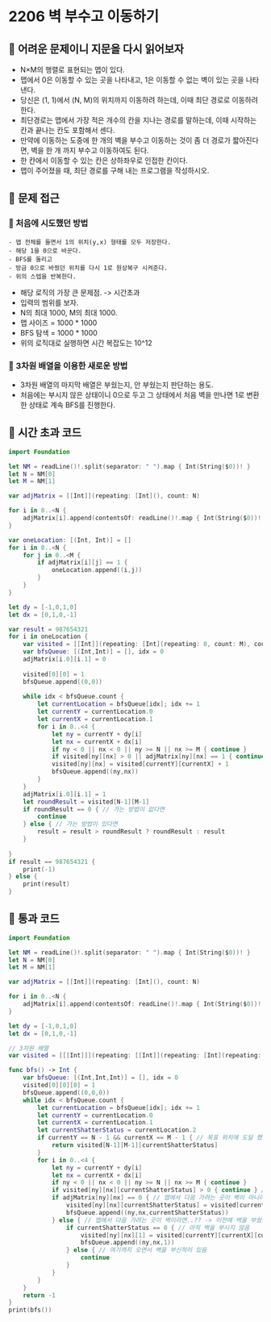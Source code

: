 # 2206 벽 부수고 이동하기

## 🍎 어려운 문제이니 지문을 다시 읽어보자
- N×M의 행렬로 표현되는 맵이 있다. 
- 맵에서 0은 이동할 수 있는 곳을 나타내고, 1은 이동할 수 없는 벽이 있는 곳을 나타낸다.
- 당신은 (1, 1)에서 (N, M)의 위치까지 이동하려 하는데, 이때 최단 경로로 이동하려 한다.
- 최단경로는 맵에서 가장 적은 개수의 칸을 지나는 경로를 말하는데, 이때 시작하는 칸과 끝나는 칸도 포함해서 센다.
- 만약에 이동하는 도중에 한 개의 벽을 부수고 이동하는 것이 좀 더 경로가 짧아진다면, 벽을 한 개 까지 부수고 이동하여도 된다.
- 한 칸에서 이동할 수 있는 칸은 상하좌우로 인접한 칸이다.
- 맵이 주어졌을 때, 최단 경로를 구해 내는 프로그램을 작성하시오.

## 🍎 문제 접근
### 📖 처음에 시도했던 방법
    - 맵 전체를 돌면서 1의 위치(y,x) 형태를 모두 저장한다.
    - 해당 1을 0으로 바꾼다.
    - BFS를 돌리고
    - 방금 0으로 바꿨던 위치를 다시 1로 원상복구 시켜준다.
    - 위의 스텝을 반복한다.
- 해당 로직의 가장 큰 문제점. -> 시간초과
- 입력의 범위를 보자.
- N의 최대 1000, M의 최대 1000.
- 맵 사이즈 = 1000 * 1000
- BFS 탐색 = 1000 * 1000
- 위의 로직대로 실행하면 시간 복잡도는 10^12
### 📖 3차원 배열을 이용한 새로운 방법
- 3차원 배열의 마지막 배열은 부쉈는지, 안 부쉈는지 판단하는 용도.
- 처음에는 부시지 않은 상태이니 0으로 두고 그 상태에서 처음 벽을 만나면 1로 변환한 상태로 계속 BFS를 진행한다.

## 🍎 시간 초과 코드
```swift
import Foundation

let NM = readLine()!.split(separator: " ").map { Int(String($0))! }
let N = NM[0]
let M = NM[1]

var adjMatrix = [[Int]](repeating: [Int](), count: N)

for i in 0..<N {
    adjMatrix[i].append(contentsOf: readLine()!.map { Int(String($0))! })
}

var oneLocation: [(Int, Int)] = []
for i in 0..<N {
    for j in 0..<M {
        if adjMatrix[i][j] == 1 {
            oneLocation.append((i,j))
        }
    }
}

let dy = [-1,0,1,0]
let dx = [0,1,0,-1]

var result = 987654321
for i in oneLocation {
    var visited = [[Int]](repeating: [Int](repeating: 0, count: M), count: N)
    var bfsQueue: [(Int,Int)] = [], idx = 0
    adjMatrix[i.0][i.1] = 0
    
    visited[0][0] = 1
    bfsQueue.append((0,0))
    
    while idx < bfsQueue.count {
        let currentLocation = bfsQueue[idx]; idx += 1
        let currentY = currentLocation.0
        let currentX = currentLocation.1
        for i in 0..<4 {
            let ny = currentY + dy[i]
            let nx = currentX + dx[i]
            if ny < 0 || nx < 0 || ny >= N || nx >= M { continue }
            if visited[ny][nx] > 0 || adjMatrix[ny][nx] == 1 { continue }
            visited[ny][nx] = visited[currentY][currentX] + 1
            bfsQueue.append((ny,nx))
        }
    }
    adjMatrix[i.0][i.1] = 1
    let roundResult = visited[N-1][M-1]
    if roundResult == 0 { // 가는 방법이 없다면
        continue
    } else { // 가는 방법이 있다면
        result = result > roundResult ? roundResult : result
    }
    
}
if result == 987654321 {
    print(-1)
} else {
    print(result)
}
```

## 🍎 통과 코드
```swift
import Foundation

let NM = readLine()!.split(separator: " ").map { Int(String($0))! }
let N = NM[0]
let M = NM[1]

var adjMatrix = [[Int]](repeating: [Int](), count: N)

for i in 0..<N {
    adjMatrix[i].append(contentsOf: readLine()!.map { Int(String($0))! })
}

let dy = [-1,0,1,0]
let dx = [0,1,0,-1]

// 3차원 배열
var visited = [[[Int]]](repeating: [[Int]](repeating: [Int](repeating: 0, count: 2), count: M), count: N)

func bfs() -> Int {
    var bfsQueue: [(Int,Int,Int)] = [], idx = 0
    visited[0][0][0] = 1
    bfsQueue.append((0,0,0))
    while idx < bfsQueue.count {
        let currentLocation = bfsQueue[idx]; idx += 1
        let currentY = currentLocation.0
        let currentX = currentLocation.1
        let currentShatterStatus = currentLocation.2
        if currentY == N - 1 && currentX == M - 1 { // 목표 위치에 도달 했다면..?
            return visited[N-1][M-1][currentShatterStatus]
        }
        for i in 0..<4 {
            let ny = currentY + dy[i]
            let nx = currentX + dx[i]
            if ny < 0 || nx < 0 || ny >= N || nx >= M { continue }
            if visited[ny][nx][currentShatterStatus] > 0 { continue } // 문제의 특성상 여기서 벽 체크 하지 않음
            if adjMatrix[ny][nx] == 0 { // 맵에서 다음 가려는 곳이 벽이 아니라면..? -> 일반적인 BFS 상황처럼 흘러감
                visited[ny][nx][currentShatterStatus] = visited[currentY][currentX][currentShatterStatus] + 1
                bfsQueue.append((ny,nx,currentShatterStatus))
            } else { // 맵에서 다음 가려는 곳이 벽이라면..?? -> 이전에 벽을 부쉈는지 체크 후 분기처리
                if currentShatterStatus == 0 { // 아직 벽을 부시지 않음
                    visited[ny][nx][1] = visited[currentY][currentX][currentShatterStatus] + 1
                    bfsQueue.append((ny,nx,1))
                } else { // 여기까지 오면서 벽을 부신적이 있음
                    continue
                }
            }
        }
    }
    return -1
}
print(bfs())
```
